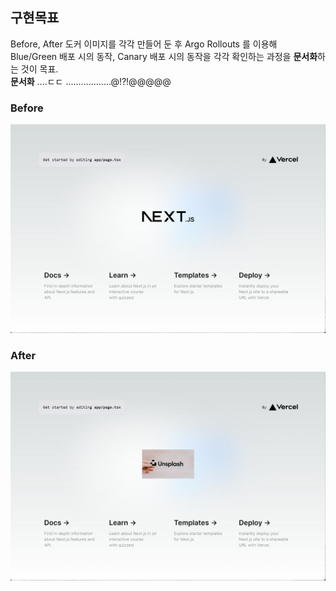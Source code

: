 ## 구현목표
Before, After 도커 이미지를 각각 만들어 둔 후 Argo Rollouts 를 이용해 Blue/Green 배포 시의 동작, Canary 배포 시의 동작을 각각 확인하는 과정을 **문서화**하는 것이 목표.<br>
**문서화** ....ㄷㄷ ..................@!?!@@@@@ <br>

### Before
<img src="./img/BEFORE.png"/>
<br>

### After
<img src="./img/AFTER.png"/>
